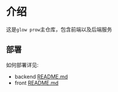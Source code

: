 # 介绍

这是`glow prow`主仓库，包含前端以及后端服务

## 部署

如何部署详见:

- backend [README.md](/backend/README.md)
- front [README.md](/front/README.md)
